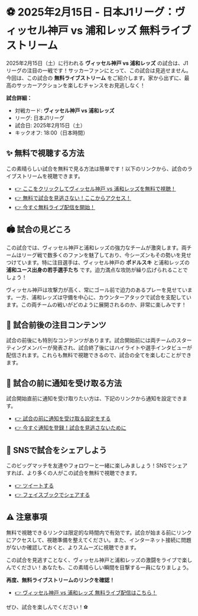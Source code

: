 # ⚽️ 2025年2月15日 - 日本J1リーグ：ヴィッセル神戸 vs 浦和レッズ 無料ライブストリーム

2025年2月15日（土）に行われる **ヴィッセル神戸 vs 浦和レッズ** の試合は、J1リーグの注目の一戦です！サッカーファンにとって、この試合は見逃せません。今回は、この試合の **無料ライブストリーム** をご紹介します。家から出ずに、最高のサッカーアクションを楽しむチャンスをお見逃しなく！

**試合詳細：**

- 対戦カード: **ヴィッセル神戸 vs 浦和レッズ**
- リーグ: 日本J1リーグ
- 試合日: 2025年2月15日（土）
- キックオフ: 18:00（日本時間）

## ✨ 無料で視聴する方法

この素晴らしい試合を無料で見る方法は簡単です！以下のリンクから、試合のライブストリームを視聴できます。

- [👉 ここをクリックしてヴィッセル神戸 vs 浦和レッズを無料で視聴！](https://tinyurl.com/livestreamfreeo?st=Vissel+Kobe+vs+Urawa+Red+Diamonds&si=ghc)
- [👉 無料で試合を見逃さない！ここからアクセス！](https://tinyurl.com/livestreamfreeo?st=Vissel+Kobe+vs+Urawa+Red+Diamonds&si=ghc)
- [👉 今すぐ無料ライブ配信を開始！](https://tinyurl.com/livestreamfreeo?st=Vissel+Kobe+vs+Urawa+Red+Diamonds&si=ghc)

## 🏟️ 試合の見どころ

この試合では、ヴィッセル神戸と浦和レッズの強力なチームが激突します。両チームはリーグ戦で数多くのファンを魅了しており、今シーズンもその勢いを見せつけています。特に注目選手は、ヴィッセル神戸の **ポドルスキ** と浦和レッズの **浦和ユース出身の若手選手たち** です。迫力満点な攻防が繰り広げられることでしょう！

ヴィッセル神戸は攻撃力が高く、常にゴール前で迫力のあるプレーを見せています。一方、浦和レッズは守備を中心に、カウンターアタックで試合を支配しています。この両チームの戦いがどのように展開されるのか、非常に楽しみです！

## 🎥 試合前後の注目コンテンツ

試合の前後にも特別なコンテンツがあります。試合開始前には両チームのスターティングメンバーが発表され、試合終了後にはハイライトや選手インタビューが配信されます。これらも無料で視聴できるので、試合の全てを楽しむことができます。

## 🔔 試合の前に通知を受け取る方法

試合開始直前に通知を受け取りたい方は、下記のリンクから通知を設定できます。

- [👉 試合の前に通知を受け取る設定をする](https://tinyurl.com/livestreamfreeo?st=Vissel+Kobe+vs+Urawa+Red+Diamonds&si=ghc)
- [👉 今すぐ通知を登録！試合を見逃さないために](https://tinyurl.com/livestreamfreeo?st=Vissel+Kobe+vs+Urawa+Red+Diamonds&si=ghc)

## 💬 SNSで試合をシェアしよう

このビッグマッチを友達やフォロワーと一緒に楽しみましょう！SNSでシェアすれば、より多くの人がこの試合を無料で視聴できます。

- [👉 ツイートする](https://tinyurl.com/livestreamfreeo?st=Vissel+Kobe+vs+Urawa+Red+Diamonds&si=ghc)
- [👉 フェイスブックでシェアする](https://tinyurl.com/livestreamfreeo?st=Vissel+Kobe+vs+Urawa+Red+Diamonds&si=ghc)

## ⚠️ 注意事項

無料で視聴できるリンクは限定的な時間内で有効です。試合が始まる前にリンクにアクセスして、視聴準備を整えてください。また、インターネット接続に問題がないか確認しておくと、よりスムーズに視聴できます。

この試合を見逃すことなく、ヴィッセル神戸と浦和レッズの激闘をライブで楽しんでください！あなたも、この素晴らしい瞬間を目撃する一員になりましょう。

**再度、無料ライブストリームのリンクを確認！**

- [👉 ヴィッセル神戸 vs 浦和レッズ 無料ライブ配信はこちら！](https://tinyurl.com/livestreamfreeo?st=Vissel+Kobe+vs+Urawa+Red+Diamonds&si=ghc)

ぜひ、試合を楽しんでください！⚽️
